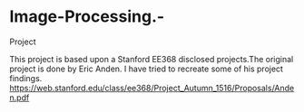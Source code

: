 # Image-Processing.-
Project 

This project is based upon a Stanford EE368 disclosed projects.The original project is done by Eric Anden.
I have tried to recreate some of his project findings.
https://web.stanford.edu/class/ee368/Project_Autumn_1516/Proposals/Anden.pdf
